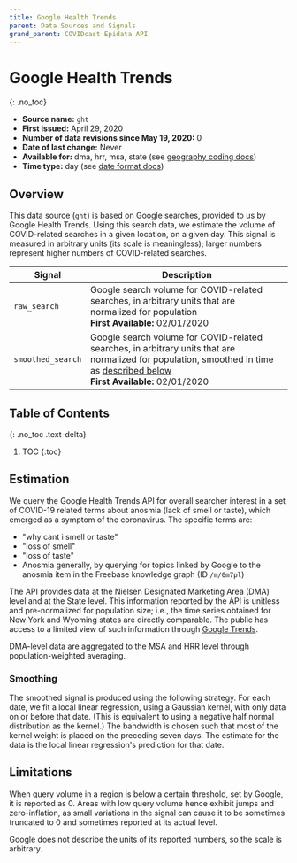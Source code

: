 ```yaml
---
title: Google Health Trends
parent: Data Sources and Signals
grand_parent: COVIDcast Epidata API
---
```


# Google Health Trends
{: .no_toc}

* **Source name:** `ght`
* **First issued:** April 29, 2020
* **Number of data revisions since May 19, 2020:** 0
* **Date of last change:** Never
* **Available for:** dma, hrr, msa, state (see [geography coding docs](../covidcast_geography.md))
* **Time type:** day (see [date format docs](../covidcast_times.md))

## Overview

This data source (`ght`) is based on Google searches, provided to us by Google
Health Trends. Using this search data, we estimate the volume of COVID-related
searches in a given location, on a given day. This signal is measured in
arbitrary units (its scale is meaningless); larger numbers represent higher
numbers of COVID-related searches.

| Signal | Description |
| --- | --- |
| `raw_search` | Google search volume for COVID-related searches, in arbitrary units that are normalized for population <br/> **First Available:** 02/01/2020 |
| `smoothed_search` | Google search volume for COVID-related searches, in arbitrary units that are normalized for population, smoothed in time as [described below](#smoothing) <br/> **First Available:** 02/01/2020 |

## Table of Contents
{: .no_toc .text-delta}

1. TOC
{:toc}

## Estimation

We query the Google Health Trends API for overall searcher interest in a set of
COVID-19 related terms about anosmia (lack of smell or taste), which emerged as
a symptom of the coronavirus. The specific terms are:

* "why cant i smell or taste"
* "loss of smell"
* "loss of taste"
* Anosmia generally, by querying for topics linked by Google to the anosmia item
  in the Freebase knowledge graph (ID `/m/0m7pl`)

The API provides data at the Nielsen Designated Marketing Area (DMA) level and
at the State level. This information reported by the API is unitless and
pre-normalized for population size; i.e., the time series obtained for New York
and Wyoming states are directly comparable. The public has access to a limited
view of such information through [Google Trends](https://trends.google.com).

DMA-level data are aggregated to the MSA and HRR level through
population-weighted averaging.

### Smoothing

The smoothed signal is produced using the following strategy. For each date, we
fit a local linear regression, using a Gaussian kernel, with only data on or
before that date. (This is equivalent to using a negative half normal
distribution as the kernel.) The bandwidth is chosen such that most of the
kernel weight is placed on the preceding seven days. The estimate for the data
is the local linear regression's prediction for that date.

## Limitations

When query volume in a region is below a certain threshold, set by Google, it is
reported as 0. Areas with low query volume hence exhibit jumps and
zero-inflation, as small variations in the signal can cause it to be sometimes
truncated to 0 and sometimes reported at its actual level.

Google does not describe the units of its reported numbers, so the scale is arbitrary.



